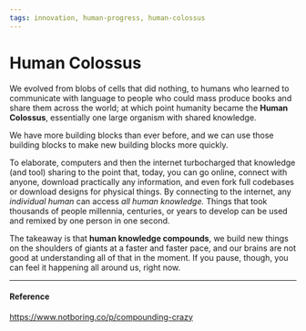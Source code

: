 ```yaml
---
tags: innovation, human-progress, human-colossus
---
```


# Human Colossus

We evolved from blobs of cells that did nothing, to humans who learned to communicate with language to people who could mass produce books and share them across the world; at which point humanity became the **Human Colossus**, essentially one large organism with shared knowledge. 

We have more building blocks than ever before, and we can use those building blocks to make new building blocks more quickly. 

To elaborate, computers and then the internet turbocharged that knowledge (and tool) sharing to the point that, today, you can go online, connect with anyone, download practically any information, and even fork full codebases or download designs for physical things. By connecting to the internet, any _individual human_ can access _all human knowledge._ Things that took thousands of people millennia, centuries, or years to develop can be used and remixed by one person in one second. 

The takeaway is that **human knowledge compounds**, we build new things on the shoulders of giants at a faster and faster pace, and our brains are not good at understanding all of that in the moment. If you pause, though, you can feel it happening all around us, right now.

---

#### Reference
https://www.notboring.co/p/compounding-crazy
